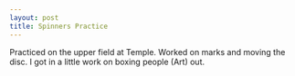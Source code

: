 ```yaml
---
layout: post
title: Spinners Practice
---
```


Practiced on the upper field at Temple. Worked on marks and moving the disc. I got in a little work on boxing people (Art) out.

